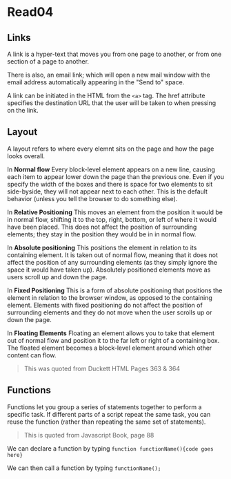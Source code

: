 # Read04

## Links
A link is a hyper-text that moves you from one page to another, or from one section of a page to another.

There is also, an email link; which will open a new mail window with the email address automatically appearing in the "Send to" space.

A link can be initiated in the HTML from the `<a>` tag. The href attribute specifies the destination URL that the user will be taken to when pressing on the link.

## Layout
A layout refers to where every elemnt sits on the page and how the page looks overall.

In **Normal flow**
Every block-level element
appears on a new line, causing
each item to appear lower down
the page than the previous one.
Even if you specify the width
of the boxes and there is space
for two elements to sit side-byside, they will not appear next
to each other. This is the default
behavior (unless you tell the
browser to do something else).

In **Relative Positioning**
This moves an element from the
position it would be in normal
flow, shifting it to the top, right,
bottom, or left of where it
would have been placed. This
does not affect the position of
surrounding elements; they stay
in the position they would be in
in normal flow.

In **Absolute positioning**
This positions the element
in relation to its containing
element. It is taken out of
normal flow, meaning that it
does not affect the position
of any surrounding elements
(as they simply ignore the
space it would have taken up).
Absolutely positioned elements
move as users scroll up and
down the page.

In **Fixed Positioning**
This is a form of absolute
positioning that positions
the element in relation to the
browser window, as opposed
to the containing element.
Elements with fixed positioning
do not affect the position of
surrounding elements and they
do not move when the user
scrolls up or down the page.

In **Floating Elements**
Floating an element allows
you to take that element out
of normal flow and position
it to the far left or right of a
containing box. The floated
element becomes a block-level
element around which other
content can flow.

> This was quoted from Duckett HTML Pages 363 & 364

## Functions
Functions let you group a series of statements together to perform a
specific task. If different parts of a script repeat the same task, you can
reuse the function (rather than repeating the same set of statements).
> This is quoted from Javascript Book, page 88

We can declare a function by typing `function functionName(){code goes here}`

We can then call a function by typing `functionName();`